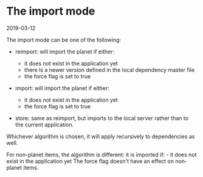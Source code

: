 The import mode
===================
2019-03-12


The import mode can be one of the following:

- reimport: will import the planet if either:
     - it does not exist in the application yet
     - there is a newer version defined in the local dependency master file
     - the force flag is set to true

- import: will import the planet if either:
     - it does not exist in the application yet
     - the force flag is set to true

- store: same as reimport, but imports to the local server rather than to the current application.

Whichever algorithm is chosen, it will apply recursively to dependencies
as well.

For non-planet items, the algorithm is different: it is imported if:
     - it does not exist in the application yet
The force flag doesn't have an effect on non-planet items.